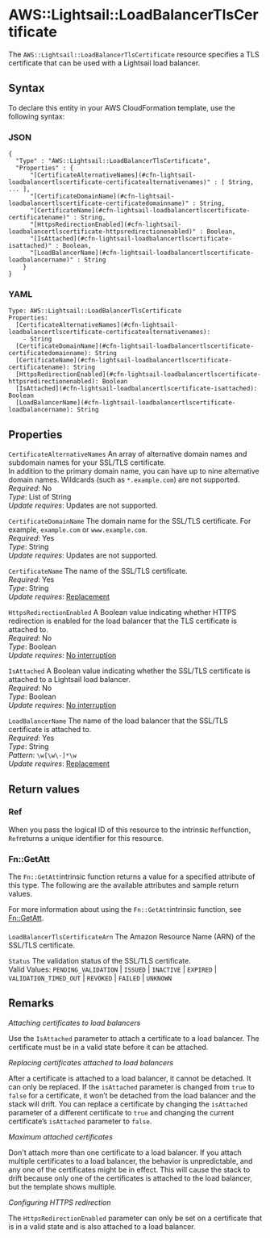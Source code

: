 # AWS::Lightsail::LoadBalancerTlsCertificate<a name="aws-resource-lightsail-loadbalancertlscertificate"></a>

The `AWS::Lightsail::LoadBalancerTlsCertificate` resource specifies a TLS certificate that can be used with a Lightsail load balancer\.

## Syntax<a name="aws-resource-lightsail-loadbalancertlscertificate-syntax"></a>

To declare this entity in your AWS CloudFormation template, use the following syntax:

### JSON<a name="aws-resource-lightsail-loadbalancertlscertificate-syntax.json"></a>

```
{
  "Type" : "AWS::Lightsail::LoadBalancerTlsCertificate",
  "Properties" : {
      "[CertificateAlternativeNames](#cfn-lightsail-loadbalancertlscertificate-certificatealternativenames)" : [ String, ... ],
      "[CertificateDomainName](#cfn-lightsail-loadbalancertlscertificate-certificatedomainname)" : String,
      "[CertificateName](#cfn-lightsail-loadbalancertlscertificate-certificatename)" : String,
      "[HttpsRedirectionEnabled](#cfn-lightsail-loadbalancertlscertificate-httpsredirectionenabled)" : Boolean,
      "[IsAttached](#cfn-lightsail-loadbalancertlscertificate-isattached)" : Boolean,
      "[LoadBalancerName](#cfn-lightsail-loadbalancertlscertificate-loadbalancername)" : String
    }
}
```

### YAML<a name="aws-resource-lightsail-loadbalancertlscertificate-syntax.yaml"></a>

```
Type: AWS::Lightsail::LoadBalancerTlsCertificate
Properties: 
  [CertificateAlternativeNames](#cfn-lightsail-loadbalancertlscertificate-certificatealternativenames): 
    - String
  [CertificateDomainName](#cfn-lightsail-loadbalancertlscertificate-certificatedomainname): String
  [CertificateName](#cfn-lightsail-loadbalancertlscertificate-certificatename): String
  [HttpsRedirectionEnabled](#cfn-lightsail-loadbalancertlscertificate-httpsredirectionenabled): Boolean
  [IsAttached](#cfn-lightsail-loadbalancertlscertificate-isattached): Boolean
  [LoadBalancerName](#cfn-lightsail-loadbalancertlscertificate-loadbalancername): String
```

## Properties<a name="aws-resource-lightsail-loadbalancertlscertificate-properties"></a>

`CertificateAlternativeNames`  <a name="cfn-lightsail-loadbalancertlscertificate-certificatealternativenames"></a>
An array of alternative domain names and subdomain names for your SSL/TLS certificate\.  
In addition to the primary domain name, you can have up to nine alternative domain names\. Wildcards \(such as `*.example.com`\) are not supported\.  
*Required*: No  
*Type*: List of String  
*Update requires*: Updates are not supported\.

`CertificateDomainName`  <a name="cfn-lightsail-loadbalancertlscertificate-certificatedomainname"></a>
The domain name for the SSL/TLS certificate\. For example, `example.com` or `www.example.com`\.  
*Required*: Yes  
*Type*: String  
*Update requires*: Updates are not supported\.

`CertificateName`  <a name="cfn-lightsail-loadbalancertlscertificate-certificatename"></a>
The name of the SSL/TLS certificate\.  
*Required*: Yes  
*Type*: String  
*Update requires*: [Replacement](https://docs.aws.amazon.com/AWSCloudFormation/latest/UserGuide/using-cfn-updating-stacks-update-behaviors.html#update-replacement)

`HttpsRedirectionEnabled`  <a name="cfn-lightsail-loadbalancertlscertificate-httpsredirectionenabled"></a>
A Boolean value indicating whether HTTPS redirection is enabled for the load balancer that the TLS certificate is attached to\.  
*Required*: No  
*Type*: Boolean  
*Update requires*: [No interruption](https://docs.aws.amazon.com/AWSCloudFormation/latest/UserGuide/using-cfn-updating-stacks-update-behaviors.html#update-no-interrupt)

`IsAttached`  <a name="cfn-lightsail-loadbalancertlscertificate-isattached"></a>
A Boolean value indicating whether the SSL/TLS certificate is attached to a Lightsail load balancer\.  
*Required*: No  
*Type*: Boolean  
*Update requires*: [No interruption](https://docs.aws.amazon.com/AWSCloudFormation/latest/UserGuide/using-cfn-updating-stacks-update-behaviors.html#update-no-interrupt)

`LoadBalancerName`  <a name="cfn-lightsail-loadbalancertlscertificate-loadbalancername"></a>
The name of the load balancer that the SSL/TLS certificate is attached to\.  
*Required*: Yes  
*Type*: String  
*Pattern*: `\w[\w\-]*\w`  
*Update requires*: [Replacement](https://docs.aws.amazon.com/AWSCloudFormation/latest/UserGuide/using-cfn-updating-stacks-update-behaviors.html#update-replacement)

## Return values<a name="aws-resource-lightsail-loadbalancertlscertificate-return-values"></a>

### Ref<a name="aws-resource-lightsail-loadbalancertlscertificate-return-values-ref"></a>

When you pass the logical ID of this resource to the intrinsic `Ref`function, `Ref`returns a unique identifier for this resource\.

### Fn::GetAtt<a name="aws-resource-lightsail-loadbalancertlscertificate-return-values-fn--getatt"></a>

The `Fn::GetAtt`intrinsic function returns a value for a specified attribute of this type\. The following are the available attributes and sample return values\.

For more information about using the `Fn::GetAtt`intrinsic function, see [Fn::GetAtt](https://docs.aws.amazon.com/AWSCloudFormation/latest/UserGuide/intrinsic-function-reference-getatt.html)\.

#### <a name="aws-resource-lightsail-loadbalancertlscertificate-return-values-fn--getatt-fn--getatt"></a>

`LoadBalancerTlsCertificateArn`  <a name="LoadBalancerTlsCertificateArn-fn::getatt"></a>
The Amazon Resource Name \(ARN\) of the SSL/TLS certificate\.

`Status`  <a name="Status-fn::getatt"></a>
The validation status of the SSL/TLS certificate\.  
Valid Values: `PENDING_VALIDATION` \| `ISSUED` \| `INACTIVE` \| `EXPIRED` \| `VALIDATION_TIMED_OUT` \| `REVOKED` \| `FAILED` \| `UNKNOWN`

## Remarks<a name="aws-resource-lightsail-loadbalancertlscertificate--remarks"></a>

*Attaching certificates to load balancers*

Use the `IsAttached` parameter to attach a certificate to a load balancer\. The certificate must be in a valid state before it can be attached\.

*Replacing certificates attached to load balancers*

After a certificate is attached to a load balancer, it cannot be detached\. It can only be replaced\. If the `isAttached` parameter is changed from `true` to `false` for a certificate, it won’t be detached from the load balancer and the stack will drift\. You can replace a certificate by changing the `isAttached` parameter of a different certificate to `true` and changing the current certificate’s `isAttached` parameter to `false`\.

*Maximum attached certificates*

Don't attach more than one certificate to a load balancer\. If you attach multiple certificates to a load balancer, the behavior is unpredictable, and any one of the certificates might be in effect\. This will cause the stack to drift because only one of the certificates is attached to the load balancer, but the template shows multiple\.

*Configuring HTTPS redirection*

The `HttpsRedirectionEnabled` parameter can only be set on a certificate that is in a valid state and is also attached to a load balancer\.